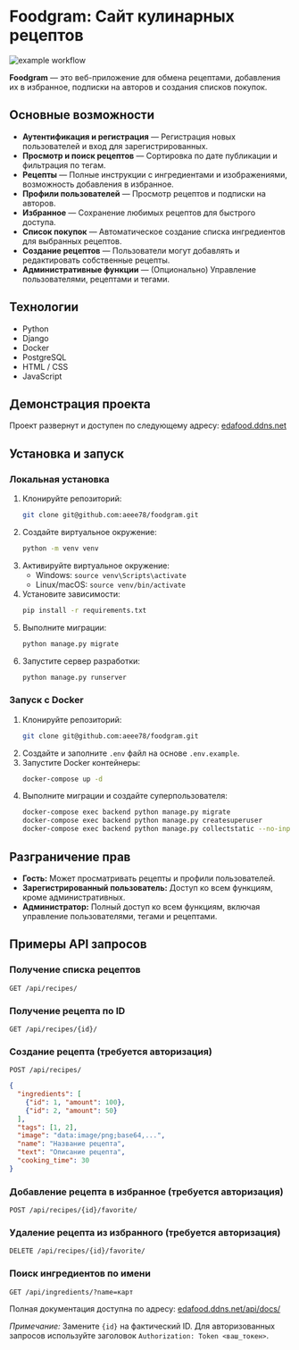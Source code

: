 # Foodgram: Сайт кулинарных рецептов

![example workflow](https://github.com/aeee78/foodgram/actions/workflows/main.yml/badge.svg)


**Foodgram** — это веб-приложение для обмена рецептами, добавления их в избранное, подписки на авторов и создания списков покупок.

## Основные возможности

- **Аутентификация и регистрация** — Регистрация новых пользователей и вход для зарегистрированных.
- **Просмотр и поиск рецептов** — Сортировка по дате публикации и фильтрация по тегам.
- **Рецепты** — Полные инструкции с ингредиентами и изображениями, возможность добавления в избранное.
- **Профили пользователей** — Просмотр рецептов и подписки на авторов.
- **Избранное** — Сохранение любимых рецептов для быстрого доступа.
- **Список покупок** — Автоматическое создание списка ингредиентов для выбранных рецептов.
- **Создание рецептов** — Пользователи могут добавлять и редактировать собственные рецепты.
- **Административные функции** — (Опционально) Управление пользователями, рецептами и тегами.

## Технологии

- Python
- Django
- Docker
- PostgreSQL
- HTML / CSS
- JavaScript

## Демонстрация проекта

Проект развернут и доступен по следующему адресу: [edafood.ddns.net](http://edafood.ddns.net)

## Установка и запуск

### Локальная установка

1. Клонируйте репозиторий:
   ```bash
   git clone git@github.com:aeee78/foodgram.git
   ```
2. Создайте виртуальное окружение:
   ```bash
   python -m venv venv
   ```
3. Активируйте виртуальное окружение:
   - Windows: `source venv\Scripts\activate`
   - Linux/macOS: `source venv/bin/activate`
4. Установите зависимости:
   ```bash
   pip install -r requirements.txt
   ```
5. Выполните миграции:
   ```bash
   python manage.py migrate
   ```
6. Запустите сервер разработки:
   ```bash
   python manage.py runserver
   ```

### Запуск с Docker

1. Клонируйте репозиторий:
   ```bash
   git clone git@github.com:aeee78/foodgram.git
   ```
2. Создайте и заполните `.env` файл на основе `.env.example`.
3. Запустите Docker контейнеры:
   ```bash
   docker-compose up -d
   ```
4. Выполните миграции и создайте суперпользователя:
   ```bash
   docker-compose exec backend python manage.py migrate
   docker-compose exec backend python manage.py createsuperuser
   docker-compose exec backend python manage.py collectstatic --no-input
   ```








## Разграничение прав

* **Гость:**  Может просматривать рецепты и профили пользователей.
* **Зарегистрированный пользователь:** Доступ ко всем функциям, кроме административных.
* **Администратор:**  Полный доступ ко всем функциям, включая управление пользователями, тегами и рецептами.



## Примеры API запросов

### Получение списка рецептов

```http
GET /api/recipes/
```

### Получение рецепта по ID

```http
GET /api/recipes/{id}/
```

### Создание рецепта (требуется авторизация)

```http
POST /api/recipes/
```

```json
{
  "ingredients": [
    {"id": 1, "amount": 100},
    {"id": 2, "amount": 50}
  ],
  "tags": [1, 2],
  "image": "data:image/png;base64,...",
  "name": "Название рецепта",
  "text": "Описание рецепта",
  "cooking_time": 30
}
```

### Добавление рецепта в избранное (требуется авторизация)

```http
POST /api/recipes/{id}/favorite/
```

### Удаление рецепта из избранного (требуется авторизация)

```http
DELETE /api/recipes/{id}/favorite/
```

### Поиск ингредиентов по имени

```http
GET /api/ingredients/?name=карт
```

Полная документация доступна по  адресу: [edafood.ddns.net/api/docs/](http://edafood.ddns.net/api/docs/)

*Примечание:* Замените `{id}` на фактический ID. Для авторизованных запросов используйте заголовок `Authorization: Token <ваш_токен>`.